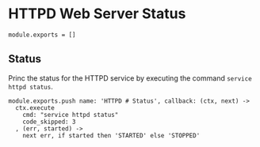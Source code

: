 
# HTTPD Web Server Status

    module.exports = []

## Status

Princ the status for the HTTPD service by executing the command
`service httpd status`.

    module.exports.push name: 'HTTPD # Status', callback: (ctx, next) ->
      ctx.execute
        cmd: "service httpd status"
        code_skipped: 3
      , (err, started) ->
        next err, if started then 'STARTED' else 'STOPPED'
